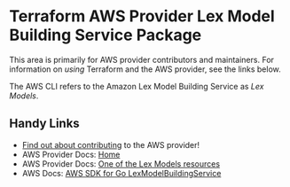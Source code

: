 # Terraform AWS Provider Lex Model Building Service Package
<!-- markdownlint-disable MD026 -->
This area is primarily for AWS provider contributors and maintainers. For information on _using_ Terraform and the AWS provider, see the links below.

The AWS CLI refers to the Amazon Lex Model Building Service as _Lex Models_.

## Handy Links
* [Find out about contributing](../../../docs/contributing) to the AWS provider!
* AWS Provider Docs: [Home](https://registry.terraform.io/providers/hashicorp/aws/latest/docs)
* AWS Provider Docs: [One of the Lex Models resources](https://registry.terraform.io/providers/hashicorp/aws/latest/docs/resources/lex_bot)
* AWS Docs: [AWS SDK for Go LexModelBuildingService](https://docs.aws.amazon.com/sdk-for-go/api/service/lexmodelbuildingservice/)
